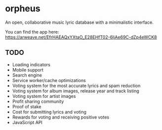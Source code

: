 # orpheus

An open, collaborative music lyric database with a minimalistic interface.

You can find the app here: https://arweave.net/EfrHAEAQxYXtaO_E28EHfT02-6ljAe69C-dZp4eWCK8

## TODO

- Loading indicators
- Mobile support
- Search engine
- Service worker/cache optimizations
- Voting system for the most accurate lyrics and spam reduction
- Voting system for album images, release year and track listing
- Voting system for artist images
- Profit sharing community
- Proof of stake
- Cost for submitting lyrics and voting
- Rewards for voting and receiving positive votes
- JavaScript API
